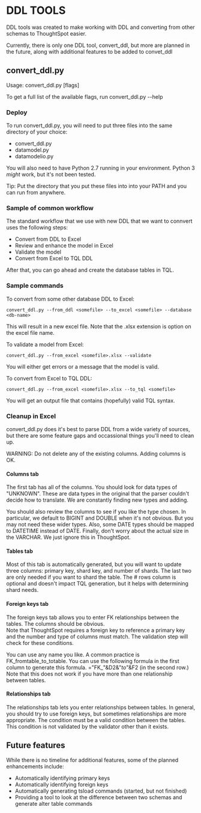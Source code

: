 # DDL TOOLS

DDL tools was created to make working with DDL and converting from other schemas to ThoughtSpot easier.

Currently, there is only one DDL tool, convert_ddl, but more are planned in the future, along with additional features to be added to convet_ddl
 
## convert_ddl.py

Usage:  convert_ddl.py [flags]

To get a full list of the available flags, run convert_ddl.py --help

### Deploy

To run convert_ddl.py, you will need to put three files into the same directory of your choice:  
* convert_ddl.py
* datamodel.py
* datamodelio.py

You will also need to have Python 2.7 running in your environment.  Python 3 *might* work, but it's not been tested.

Tip:  Put the directory that you put these files into into your PATH and you can run from anywhere.

### Sample of common workflow

The standard workflow that we use with new DDL that we want to connvert uses the following steps:
* Convert from DDL to Excel
* Review and enhance the model in Excel
* Validate the model
* Convert from Excel to TQL DDL

After that, you can go ahead and create the database tables in TQL.

### Sample commands

To convert from some other database DDL to Excel:
```
convert_ddl.py --from_ddl <somefile> --to_excel <somefile> --database <db-name>
```
This will result in a new excel file.  Note that the .xlsx extension is option on the excel file name.

To validate a model from Excel:
```
convert_ddl.py --from_excel <somefile>.xlsx --validate
```
You will either get errors or a message that the model is valid.

To convert from Excel to TQL DDL:
```bazaar
convert_ddl.py --from_excel <somefile>.xlsx --to_tql <somefile> 
```
You will get an output file that contains (hopefully) valid TQL syntax.

### Cleanup in Excel
convert_ddl.py does it's best to parse DDL from a wide variety of sources, but there are some feature gaps and 
occassional things you'll need to clean up.

WARNING:  Do not delete any of the existing columns.  Adding columns is OK.
 
#### Columns tab
The first tab has all of the columns.  You should look for data types of "UNKNOWN".  These are data types
in the original that the parser couldn't decide how to translate.  We are constantly finding new types and adding.

You should also review the columns to see if you like the type chosen.  In particular, we default to BIGINT and DOUBLE
when it's not obvious.  But you may not need these wider types.  Also, some DATE types should be mapped to DATETIME 
instead of DATE.  Finally, don't worry about the actual size in the VARCHAR.  We just ignore this in ThoughtSpot.

#### Tables tab

Most of this tab is automatically generated, but you will want to update three columns:  primary key, shard key, and 
number of shards.  The last two are only needed if you want to shard the table.  The # rows column is optional and 
doesn't impact TQL generation, but it helps with determining shard needs.  

#### Foreign keys tab

The foreign keys tab allows you to enter FK relationships between the tables.  The columns should be obvious.  
Note that ThoughtSpot requires a foreign key to reference a primary key and the number and type of columns
must match.  The validation step will check for these conditions.  

You can use any name you like.  A common practice is FK_fromtable_to_totable.  You can use the following
formula in the first column to generate this formula.  ="FK_"&D2&"_to_"&F2 (in the second row.)  Note that this does 
not work if you have more than one relationship between tables.

#### Relationships tab

The relationships tab lets you enter relationships between tables.  In general, you should try to use foreign keys, but 
sometimes relationships are more appropriate.  The condition must be a valid condition between the tables.  This 
condition is not validated by the validator other than it exists.

## Future features

While there is no timeline for additional features, some of the planned enhancements include:
* Automatically identifying primary keys
* Automatically identifying foreign keys
* Automatically generating tsload commands (started, but not finished)
* Providing a tool to look at the difference between two schemas and generate alter table commands
